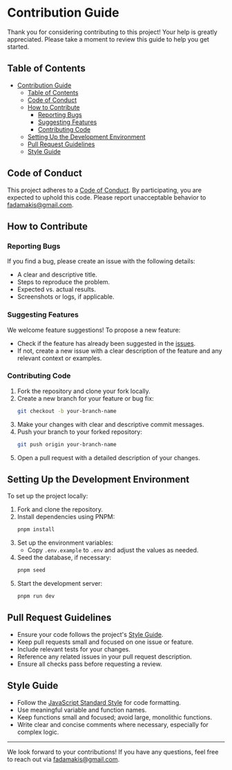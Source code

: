 
# Contribution Guide

Thank you for considering contributing to this project! Your help is greatly appreciated. Please take a moment to review this guide to help you get started.

## Table of Contents

- [Contribution Guide](#contribution-guide)
  - [Table of Contents](#table-of-contents)
  - [Code of Conduct](#code-of-conduct)
  - [How to Contribute](#how-to-contribute)
    - [Reporting Bugs](#reporting-bugs)
    - [Suggesting Features](#suggesting-features)
    - [Contributing Code](#contributing-code)
  - [Setting Up the Development Environment](#setting-up-the-development-environment)
  - [Pull Request Guidelines](#pull-request-guidelines)
  - [Style Guide](#style-guide)

## Code of Conduct

This project adheres to a [Code of Conduct](https://www.contributor-covenant.org/version/2/1/code_of_conduct/). By participating, you are expected to uphold this code. Please report unacceptable behavior to [fadamakis@gmail.com](mailto:fadamakis@gmail.com).

## How to Contribute

### Reporting Bugs

If you find a bug, please create an issue with the following details:

- A clear and descriptive title.
- Steps to reproduce the problem.
- Expected vs. actual results.
- Screenshots or logs, if applicable.

### Suggesting Features

We welcome feature suggestions! To propose a new feature:

- Check if the feature has already been suggested in the [issues](https://github.com/fadamakis/vue-twitter-clone-backend/issues).
- If not, create a new issue with a clear description of the feature and any relevant context or examples.

### Contributing Code

1. Fork the repository and clone your fork locally.
2. Create a new branch for your feature or bug fix:
   ```bash
   git checkout -b your-branch-name
   ```
3. Make your changes with clear and descriptive commit messages.
4. Push your branch to your forked repository:
   ```bash
   git push origin your-branch-name
   ```
5. Open a pull request with a detailed description of your changes.

## Setting Up the Development Environment

To set up the project locally:

1. Fork and clone the repository.
2. Install dependencies using PNPM:
   ```bash
   pnpm install
   ```
3. Set up the environment variables:
   - Copy `.env.example` to `.env` and adjust the values as needed.
4. Seed the database, if necessary:
   ```bash
   pnpm seed
   ```
5. Start the development server:
   ```bash
   pnpm run dev
   ```

## Pull Request Guidelines

- Ensure your code follows the project's [Style Guide](#style-guide).
- Keep pull requests small and focused on one issue or feature.
- Include relevant tests for your changes.
- Reference any related issues in your pull request description.
- Ensure all checks pass before requesting a review.

## Style Guide

- Follow the [JavaScript Standard Style](https://standardjs.com/) for code formatting.
- Use meaningful variable and function names.
- Keep functions small and focused; avoid large, monolithic functions.
- Write clear and concise comments where necessary, especially for complex logic.

---

We look forward to your contributions! If you have any questions, feel free to reach out via [fadamakis@gmail.com](mailto:fadamakis@gmail.com).